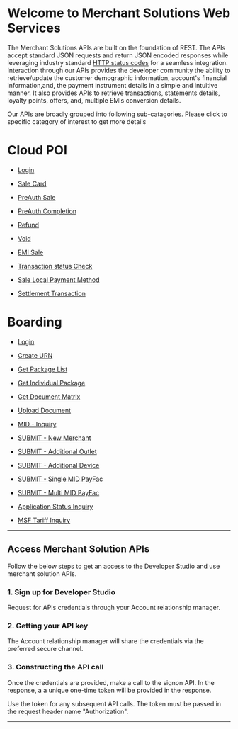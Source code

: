 # Welcome to Merchant Solutions Web Services

The Merchant Solutions APIs are built on the foundation of REST. The APIs accept standard JSON requests and return JSON encoded responses while leveraging industry standard [HTTP status codes](https://en.wikipedia.org/wiki/List_of_HTTP_status_codes) for a seamless integration. Interaction through our APIs provides the developer community the ability to retrieve/update the customer demographic information, account's financial information,and, the payment instrument details in a simple and intuitive manner. It also provides APIs to retrieve transactions, statements details, loyalty points, offers, and, multiple EMIs conversion details.  

Our APIs are broadly grouped into following sub-catagories.  Please click to specific category of interest to get more details

# Cloud POI

- [Login](./?path=/docs/APIs/UAM/UAM.md)

- [Sale Card](./?path=docs/APIs/PaymentAPI/SaleCard.md)

- [PreAuth Sale](./?path=docs/APIs/PaymentAPI/PreAuthSale.md)

- [PreAuth Completion](./?path=docs/APIs/PaymentAPI/PreAuthCompletion.md)

- [Refund](./?path=docs/APIs/PaymentAPI/Refund.md)

- [Void](./?path=docs/APIs/PaymentAPI/Void.md)

- [EMI Sale](./?path=docs/APIs/PaymentAPI/EMISale.md)

- [Transaction status Check](./?path=docs/APIs/PaymentAPI/TransactionStatusCheck.md)

- [Sale Local Payment Method](./?path=docs/APIs/PaymentAPI/SaleLocalPaymentMethod.md)

- [Settlement Transaction](./?path=docs/APIs/PaymentAPI/SettlementTransaction.md)

#  Boarding
- [Login](./?path=/docs/APIs/Boarding/Login.md)

- [Create URN](./?path=/docs/APIs/Boarding/CreateURN.md)

- [Get Package List](./?path=/docs/APIs/Boarding/GetPackageList.md)

- [Get Individual Package](./?path=/docs/APIs/Boarding/GetPackageId.md)

- [Get Document Matrix](./?path=/docs/APIs/Boarding/GetDocumentMatrix.md)

- [Upload Document](./?path=/docs/APIs/Boarding/UploadDocument.md)

- [MID - Inquiry](./?path=/docs/APIs/Boarding/MidInquiry.md)

- [SUBMIT - New Merchant](./?path=/docs/APIs/Boarding/NewMerchant.md)

- [SUBMIT - Additional Outlet](./?path=/docs/APIs/Boarding/AdditionalOutlet.md)

- [SUBMIT - Additional Device](./?path=/docs/APIs/Boarding/AdditionalDevice.md)

- [SUBMIT - Single MID PayFac](./?path=/docs/APIs/Boarding/SingleMIDPayFac.md)

- [SUBMIT - Multi MID PayFac](./?path=/docs/APIs/Boarding/MultiMIDPayFac.md)

- [Application Status Inquiry](./?path=/docs/APIs/Boarding/ApplicationStatusInquiry.md)

- [MSF Tariff Inquiry](./?path=/docs/APIs/Boarding/MSFTariffInquiry.md)

---

## Access Merchant Solution APIs

Follow the below steps to get an access to the Developer Studio and use merchant solution APIs.

### 1. Sign up for  Developer Studio

Request for APIs credentials through your Account relationship manager.

### 2. Getting your API key

The Account relationship manager will share the credentials via the preferred secure channel.

### 3. Constructing the API call

Once the credentials are provided, make a call to the signon API. In the response, a a unique one-time token will be provided in the response. 

Use the token for any subsequent API calls.  The token must be passed in the request header name "Authorization".  

---
